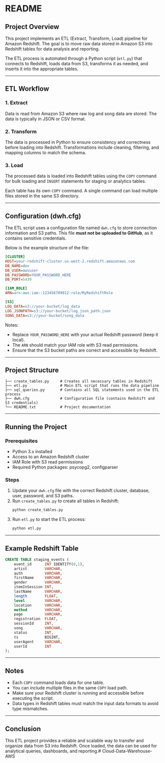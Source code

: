 # README

## Project Overview
This project implements an ETL (Extract, Transform, Load) pipeline for Amazon Redshift. The goal is to move raw data stored in Amazon S3 into Redshift tables for data analysis and reporting.

The ETL process is automated through a Python script (`etl.py`) that connects to Redshift, loads data from S3, transforms it as needed, and inserts it into the appropriate tables.

---

## ETL Workflow

### 1. Extract
Data is read from Amazon S3 where raw log and song data are stored. The data is typically in JSON or CSV format.

### 2. Transform
The data is processed in Python to ensure consistency and correctness before loading into Redshift. Transformations include cleaning, filtering, and mapping columns to match the schema.

### 3. Load
The processed data is loaded into Redshift tables using the `COPY` command for bulk loading and `INSERT` statements for staging or analytics tables.

Each table has its own `COPY` command. A single command can load multiple files stored in the same S3 directory.

---

## Configuration (dwh.cfg)

The ETL script uses a configuration file named `dwh.cfg` to store connection information and S3 paths. 
This file **must not be uploaded to GitHub**, as it contains sensitive credentials.

Below is the example structure of the file:

```ini
[CLUSTER]
HOST=your-redshift-cluster.us-west-2.redshift.amazonaws.com
DB_NAME=dev
DB_USER=awsuser
DB_PASSWORD=YOUR_PASSWORD_HERE
DB_PORT=5439

[IAM_ROLE]
ARN=arn:aws:iam::123456789012:role/MyRedshiftRole

[S3]
LOG_DATA=s3://your-bucket/log_data
LOG_JSONPATH=s3://your-bucket/log_json_path.json
SONG_DATA=s3://your-bucket/song_data
```

Notes:
- Replace `YOUR_PASSWORD_HERE` with your actual Redshift password (keep it local).
- The `ARN` should match your IAM role with S3 read permissions.
- Ensure that the S3 bucket paths are correct and accessible by Redshift.

---

## Project Structure
```
├── create_tables.py     # Creates all necessary tables in Redshift
├── etl.py               # Main ETL script that runs the data pipeline
├── sql_queries.py       # Contains all SQL statements used in the ETL process
├── dwh.cfg              # Configuration file (contains Redshift and S3 credentials)
└── README.txt           # Project documentation
```

---

## Running the Project

### Prerequisites
- Python 3.x installed
- Access to an Amazon Redshift cluster
- IAM Role with S3 read permissions
- Required Python packages: psycopg2, configparser

### Steps
1. Update your `dwh.cfg` file with the correct Redshift cluster, database, user, password, and S3 paths.
2. Run `create_tables.py` to create all tables in Redshift:
   ```bash
   python create_tables.py
   ```
3. Run `etl.py` to start the ETL process:
   ```bash
   python etl.py
   ```

---

## Example Redshift Table
```sql
CREATE TABLE staging_events (
    event_id      INT IDENTITY(0,1),
    artist        VARCHAR,
    auth          VARCHAR,
    firstName     VARCHAR,
    gender        VARCHAR,
    itemInSession INT,
    lastName      VARCHAR,
    length        FLOAT,
    level         VARCHAR,
    location      VARCHAR,
    method        VARCHAR,
    page          VARCHAR,
    registration  FLOAT,
    sessionId     INT,
    song          VARCHAR,
    status        INT,
    ts            BIGINT,
    userAgent     VARCHAR,
    userId        INT
);
```

---

## Notes
- Each `COPY` command loads data for one table.
- You can include multiple files in the same `COPY` load path.
- Make sure your Redshift cluster is running and accessible before executing the script.
- Data types in Redshift tables must match the input data formats to avoid type mismatches.

---

## Conclusion
This ETL project provides a reliable and scalable way to transfer and organize data from S3 into Redshift. Once loaded, the data can be used for analytical queries, dashboards, and reporting.# Cloud-Data-Warehouse-AWS
